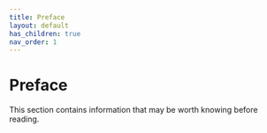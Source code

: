 ```yaml
---
title: Preface
layout: default
has_children: true
nav_order: 1
---
```


# Preface

This section contains information that may be worth knowing before reading.